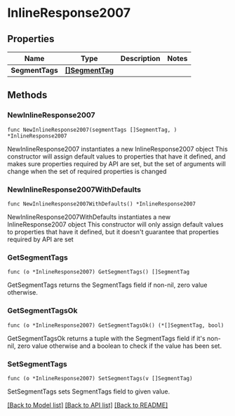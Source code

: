 # InlineResponse2007

## Properties

Name | Type | Description | Notes
------------ | ------------- | ------------- | -------------
**SegmentTags** | [**[]SegmentTag**](SegmentTag.md) |  | 

## Methods

### NewInlineResponse2007

`func NewInlineResponse2007(segmentTags []SegmentTag, ) *InlineResponse2007`

NewInlineResponse2007 instantiates a new InlineResponse2007 object
This constructor will assign default values to properties that have it defined,
and makes sure properties required by API are set, but the set of arguments
will change when the set of required properties is changed

### NewInlineResponse2007WithDefaults

`func NewInlineResponse2007WithDefaults() *InlineResponse2007`

NewInlineResponse2007WithDefaults instantiates a new InlineResponse2007 object
This constructor will only assign default values to properties that have it defined,
but it doesn't guarantee that properties required by API are set

### GetSegmentTags

`func (o *InlineResponse2007) GetSegmentTags() []SegmentTag`

GetSegmentTags returns the SegmentTags field if non-nil, zero value otherwise.

### GetSegmentTagsOk

`func (o *InlineResponse2007) GetSegmentTagsOk() (*[]SegmentTag, bool)`

GetSegmentTagsOk returns a tuple with the SegmentTags field if it's non-nil, zero value otherwise
and a boolean to check if the value has been set.

### SetSegmentTags

`func (o *InlineResponse2007) SetSegmentTags(v []SegmentTag)`

SetSegmentTags sets SegmentTags field to given value.



[[Back to Model list]](../README.md#documentation-for-models) [[Back to API list]](../README.md#documentation-for-api-endpoints) [[Back to README]](../README.md)


